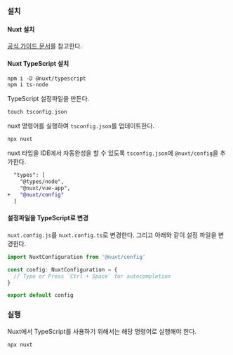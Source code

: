 ### 설치
#### Nuxt 설치
[공식 가이드 문서](https://nuxtjs.org/guide/installation)를 참고한다.

#### Nuxt TypeScript 설치
```
npm i -D @nuxt/typescript
npm i ts-node
```
TypeScript 설정파일을 만든다.
```
touch tsconfig.json
```
nuxt 명령어를 실행하여 `tsconfig.json`를 업데이트한다.
```
npx nuxt
```
nuxt 타입을 IDE에서 자동완성을 할 수 있도록 `tsconfig.json`에 `@nuxt/config`을 추가한다.
```diff
  "types": [
    "@types/node",
    "@nuxt/vue-app",
+   "@nuxt/config"
  ]
```

#### 설정파일을 TypeScript로 변경
`nuxt.config.js`를 `nuxt.config.ts`로 변경한다. 그리고 아래와 같이 설정 파일을 변경한다.

```ts
import NuxtConfiguration from '@nuxt/config'

const config: NuxtConfiguration = {
  // Type or Press `Ctrl + Space` for autocompletion
}

export default config
```

### 실행
Nuxt에서 TypeScript를 사용하기 위해서는 해당 명령어로 실행해야 한다.
```
npx nuxt
```
